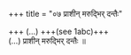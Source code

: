 +++
title = "०७ प्राशीन् मरुद्भिर् दन्तैः"

+++
(…) +++(see 1abc)+++  
(…) प्राशीन् मरुद्भिर् दन्तैः ॥